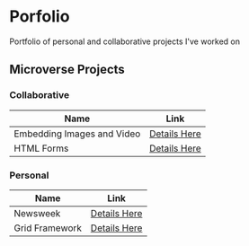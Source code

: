# Porfolio
Portfolio of personal and collaborative projects I've worked on

## Microverse Projects

### Collaborative
| Name                        | Link                    |
| --------------------------- | ------------------------|
| Embedding Images and Video  |   [Details Here](https://github.com/lucilapastore/YouTube-Page)|
|HTML Forms                   |  [Details Here](https://github.com/men32z/sing-up-form)|

### Personal
| Name| Link |
| --- | ---- |
| Newsweek | [Details Here](https://github.com/men32z/newsweek-clone) |
| Grid Framework | [Details Here](https://github.com/men32z/grid-css-framework) |

